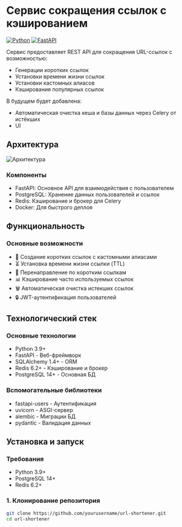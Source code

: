 # Сервис сокращения ссылок с кэшированием

[![Python](https://img.shields.io/badge/Python-3.9%2B-blue)](https://python.org)
[![FastAPI](https://img.shields.io/badge/FastAPI-0.88-green)](https://fastapi.tiangolo.com)

Сервис предоставляет REST API для сокращения URL-ссылок с возможностью:
- Генерации коротких ccылок
- Установки времени жизни ссылок
- Установки кастомных алиасов
- Кэширования популярных ссылок

В будущем будет добавлена:
- Автоматическая очистка кеша и базы данных через Celery от истёкших
- UI

## Архитектура

![Архитектура](docs/architecture.png)

### Компоненты
- FastAPI: Основное API для взаимодействия с пользователем
- PostgreSQL: Хранение данных пользователей и ссылок
- Redis: Кэширование и брокер для Celery
- Docker: Для быстрого деплоя

## Функциональность

### Основные возможности
- 🔗 Создание коротких ссылок с кастомными алиасами
- ⏳ Установка времени жизни ссылки (TTL)
- 🔄 Перенаправление по коротким ссылкам
- 📊 Кэширование часто используемых ссылок
- 🗑️ Автоматическая очистка истекших ссылок
- 🔒 JWT-аутентификация пользователей

## Технологический стек

### Основные технологии
- Python 3.9+
- FastAPI - Веб-фреймворк
- SQLAlchemy 1.4+ - ORM
- Redis 6.2+ - Кэширование и брокер
- PostgreSQL 14+ - Основная БД

### Вспомогательные библиотеки
- fastapi-users - Аутентификация
- uvicorn - ASGI-сервер
- alembic - Миграции БД
- pydantic - Валидация данных

## Установка и запуск

### Требования
- Python 3.9+
- PostgreSQL 14+
- Redis 6.2+

### 1. Клонирование репозитория
```bash
git clone https://github.com/yourusername/url-shortener.git
cd url-shortener